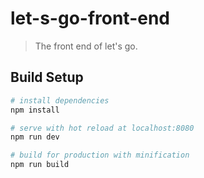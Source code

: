 # let-s-go-front-end

> The front end of let's go.

## Build Setup

``` bash
# install dependencies
npm install

# serve with hot reload at localhost:8080
npm run dev

# build for production with minification
npm run build
```
